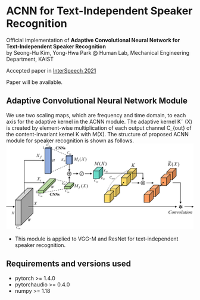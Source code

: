 # ACNN for Text-Independent Speaker Recognition

Official implementation of **Adaptive Convolutional Neural Network for Text-Independent Speaker Recognition**<br>
by Seong-Hu Kim, Yong-Hwa Park @ Human Lab, Mechanical Engineering Department, KAIST

Accepted paper in [InterSpeech 2021](https://www.interspeech2021.org/)

Paper will be available.

## Adaptive Convolutional Neural Network Module
We use two scaling maps, which are frequency and time domain, to each axis for the adaptive kernel in the ACNN module.  The adaptive kernel K˜ (X) is created by element-wise multiplication of each output channel C_{out} of the content-invariant kernel K with M(X). The structure of proposed ACNN module for speaker recognition is shown as follows.<br>
![](./pretrained_model/ACNN_module.png)<br>

- This module is applied to VGG-M and ResNet for text-independent speaker recognition. 

## Requirements and versions used
- pytorch >= 1.4.0
- pytorchaudio >= 0.4.0
- numpy >= 1.18

